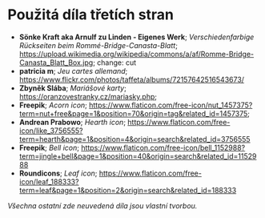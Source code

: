 # Použitá díla třetích stran

- **Sönke Kraft aka Arnulf zu Linden - Eigenes Werk**; *Verschieden­farbige Rückseiten beim Rommé-Bridge-Canasta-Blatt*; https://upload.wikimedia.org/wikipedia/commons/a/af/Romme-Bridge-Canasta_Blatt_Box.jpg; change: cut
- **patricia m**; *Jeu cartes allemand*; https://www.flickr.com/photos/taffeta/albums/72157642516543673/
- **Zbyněk Slába**; *Mariášové karty*; https://oranzovestranky.cz/mariasky.php;
- **Freepik**; *Acorn icon*; https://www.flaticon.com/free-icon/nut_1457375?term=nut+free&page=1&position=70&origin=tag&related_id=1457375; 
- **Andrean Prabowo**; *Hearth icon*; https://www.flaticon.com/free-icon/like_3756555?term=hearth&page=1&position=4&origin=search&related_id=3756555
- **Freepik**; *Bell icon*; https://www.flaticon.com/free-icon/bell_1152988?term=jingle+bell&page=1&position=40&origin=search&related_id=1152988
- **Roundicons**; *Leaf icon*; https://www.flaticon.com/free-icon/leaf_188333?term=leaf&page=1&position=2&origin=search&related_id=188333

*Všechna ostatní zde neuvedená díla jsou vlastní tvorbou.*
